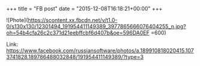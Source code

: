 +++
title = "FB post"
date = "2015-12-08T16:18:21+00:00"
+++



![Phote](https://scontent.xx.fbcdn.net/v/t1.0-0/s130x130/12301494_191954411149389_3977865666076404255_n.jpg?oh=54b4cfa26c2c371d21eebffcbf6d407b&oe=596DA0EF =600)


Link: https://www.facebook.com/russiansoftware/photos/a.189910818020415.1073741828.189786488032848/191954411149389/?type=3
